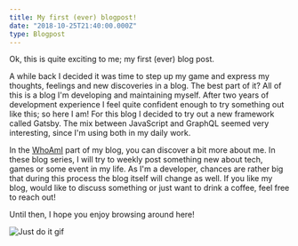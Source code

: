 ```yaml
---
title: My first (ever) blogpost!
date: "2018-10-25T21:40:00.000Z"
type: Blogpost
---
```


Ok, this is quite exciting to me; my first (ever) blog post. 

A while back I decided it was time to step up my game and express my thoughts, feelings and new discoveries in a blog. The best part of it? All of this is a blog I'm developing and maintaining myself. After two years of development experience I feel quite confident enough to try something out like this; so here I am! For this blog I decided to try out a new framework called Gatsby. The mix between JavaScript and GraphQL seemed very interesting, since I'm using both in my daily work.

In the [WhoAmI](/whoami/) part of my blog, you can discover a bit more about me. In these blog series, I will try to weekly post something new about tech, games or some event in my life. As I'm a developer, chances are rather big that during this process the blog itself will change as well. If you like my blog, would like to discuss something or just want to drink a coffee, feel free to reach out!

Until then, I hope you enjoy browsing around here!

![Just do it gif](https://media.giphy.com/media/l3V0uEmPgKpjZH6ve/giphy.gif)